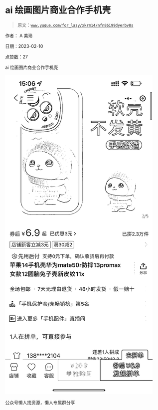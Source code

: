 # ai 绘画图片商业合作手机壳

> 原文：[`www.yuque.com/for_lazy/xkrm14/nfn86i99dyerbv8s`](https://www.yuque.com/for_lazy/xkrm14/nfn86i99dyerbv8s)



作者： A 美玲



日期：2023-02-10



点赞数：27



ai 绘画图片商业合作手机壳



![](img/c6f8c8748b540d75768e413ccd7e4bbb.png)  

公众号懒人找资源，懒人专属群分享

